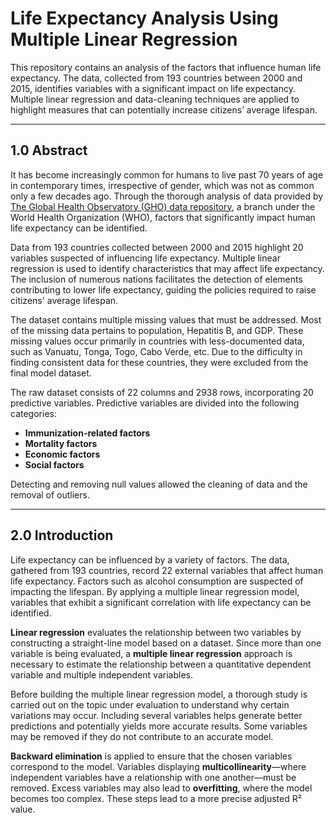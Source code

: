 # Life Expectancy Analysis Using Multiple Linear Regression

This repository contains an analysis of the factors that influence human life expectancy. The data, collected from 193 countries between 2000 and 2015, identifies variables with a significant impact on life expectancy. Multiple linear regression and data-cleaning techniques are applied to highlight measures that can potentially increase citizens’ average lifespan.

---

## 1.0 Abstract

It has become increasingly common for humans to live past 70 years of age in contemporary times, irrespective of gender, which was not as common only a few decades ago. Through the thorough analysis of data provided by [The Global Health Observatory (GHO) data repository](https://www.who.int/data/gho), a branch under the World Health Organization (WHO), factors that significantly impact human life expectancy can be identified.

Data from 193 countries collected between 2000 and 2015 highlight 20 variables suspected of influencing life expectancy. Multiple linear regression is used to identify characteristics that may affect life expectancy. The inclusion of numerous nations facilitates the detection of elements contributing to lower life expectancy, guiding the policies required to raise citizens' average lifespan.

The dataset contains multiple missing values that must be addressed. Most of the missing data pertains to population, Hepatitis B, and GDP. These missing values occur primarily in countries with less-documented data, such as Vanuatu, Tonga, Togo, Cabo Verde, etc. Due to the difficulty in finding consistent data for these countries, they were excluded from the final model dataset.  

The raw dataset consists of 22 columns and 2938 rows, incorporating 20 predictive variables. Predictive variables are divided into the following categories:  
- **Immunization-related factors**  
- **Mortality factors**  
- **Economic factors**  
- **Social factors**

Detecting and removing null values allowed the cleaning of data and the removal of outliers.

---

## 2.0 Introduction

Life expectancy can be influenced by a variety of factors. The data, gathered from 193 countries, record 22 external variables that affect human life expectancy. Factors such as alcohol consumption are suspected of impacting the lifespan. By applying a multiple linear regression model, variables that exhibit a significant correlation with life expectancy can be identified.

**Linear regression** evaluates the relationship between two variables by constructing a straight-line model based on a dataset. Since more than one variable is being evaluated, a **multiple linear regression** approach is necessary to estimate the relationship between a quantitative dependent variable and multiple independent variables.

Before building the multiple linear regression model, a thorough study is carried out on the topic under evaluation to understand why certain variations may occur. Including several variables helps generate better predictions and potentially yields more accurate results. Some variables may be removed if they do not contribute to an accurate model.

**Backward elimination** is applied to ensure that the chosen variables correspond to the model. Variables displaying **multicollinearity**—where independent variables have a relationship with one another—must be removed. Excess variables may also lead to **overfitting**, where the model becomes too complex. These steps lead to a more precise adjusted R² value.

